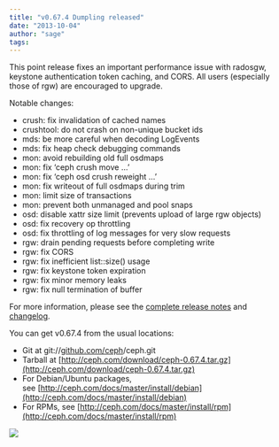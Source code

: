 ```yaml
---
title: "v0.67.4 Dumpling released"
date: "2013-10-04"
author: "sage"
tags: 
---
```


This point release fixes an important performance issue with radosgw, keystone authentication token caching, and CORS. All users (especially those of rgw) are encouraged to upgrade.

Notable changes:

- crush: fix invalidation of cached names
- crushtool: do not crash on non-unique bucket ids
- mds: be more careful when decoding LogEvents
- mds: fix heap check debugging commands
- mon: avoid rebuilding old full osdmaps
- mon: fix ‘ceph crush move …’
- mon: fix ‘ceph osd crush reweight …’
- mon: fix writeout of full osdmaps during trim
- mon: limit size of transactions
- mon: prevent both unmanaged and pool snaps
- osd: disable xattr size limit (prevents upload of large rgw objects)
- osd: fix recovery op throttling
- osd: fix throttling of log messages for very slow requests
- rgw: drain pending requests before completing write
- rgw: fix CORS
- rgw: fix inefficient list::size() usage
- rgw: fix keystone token expiration
- rgw: fix minor memory leaks
- rgw: fix null termination of buffer

For more information, please see the [complete release notes](http://ceph.com/docs/master/release-notes/#v0-67-4-dumpling) and [changelog](http://ceph.com/docs/master/_downloads/v0.67.4.txt).

You can get v0.67.4 from the usual locations:

- Git at git://[github.com/ceph](http://github.com/ceph)/ceph.git
- Tarball at [http://ceph.com/download/ceph-0.67.4.tar.gz](http://ceph.com/download/ceph-0.67.4.tar.gz)
- For Debian/Ubuntu packages, see [http://ceph.com/docs/master/install/debian](http://ceph.com/docs/master/install/debian)
- For RPMs, see [http://ceph.com/docs/master/install/rpm](http://ceph.com/docs/master/install/rpm)

![](http://track.hubspot.com/__ptq.gif?a=268973&k=14&bu=http://ceph.com&r=http://ceph.com/releases/v0-67-4-dumpling-released/&bvt=rss&p=wordpress)

